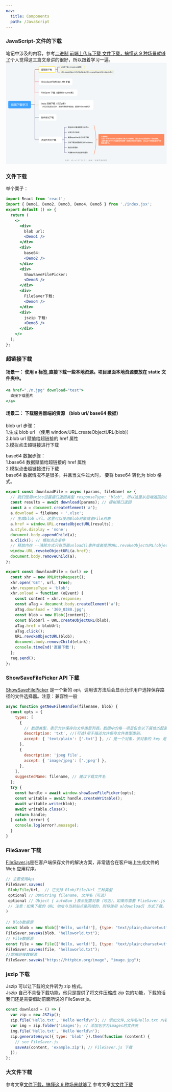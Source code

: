```yaml
---
nav:
  title: Components
  path: /JavaScript
---
```


### JavaScript-文件的下载

笔记中涉及的内容，参考[二进制](https://juejin.cn/post/7046313942938812424/),[前端上传与下载](https://juejin.cn/post/7074869887759286280),[文件下载，搞懂这 9 种场景就够了](https://juejin.cn/post/6989413354628448264#heading-6)个人觉得这三篇文章讲的很好，所以跟着学习一遍。 ![下载学习思维导图](./%E5%89%8D%E7%AB%AF%E4%BA%8C%E8%BF%9B%E5%88%B6%E6%A0%BC%E5%BC%8F.png)

### 文件下载

举个栗子：

```jsx
import React from 'react';
import { Demo1, Demo2, Demo3, Demo4, Demo5 } from './index.jsx';
export default () => {
  return (
    <>
      <div>
        blob url:
        <Demo1 />
      </div>
      <div>
        base64:
        <Demo2 />
      </div>
      <div>
        ShowSaveFilePicker:
        <Demo3 />
      </div>
      <div>
        FileSaver下载:
        <Demo4 />
      </div>
      <div>
        jszip 下载:
        <Demo5 />
      </div>
    </>
  );
};
```

### 超链接下载

#### 场景一： 使用 a 标签,直接下载一些本地资源。项目里面本地资源要放在 static 文件夹中。

```jsx | pure
<a href="./n.jpg" download="test">
  直接下载图片
</a>
```

#### 场景二： 下载服务器端的资源 （blob url/ base64 数据）

blob url 步骤：<br> 1.生成 blob url （使用 window.URL.createObjectURL(blob)）<br> 2.blob url 赋值给超链接的 href 属性<br> 3.模拟点击超链接进行下载<br>

base64 数据步骤：<br> 1.base64 数据赋值给超链接的 href 属性<br> 2.模拟点击超链接进行下载<br> base64 数据情况不是很多，并且当文件过大时， 要将 base64 转化为 blob 格式。

```jsx | pure
export const downloadFile = async (params, fileName) => {
  // 我们使用axios设置接口返回类型 responseType: "blob", 所以这里从后端返回的是blob。
  const results = await download(params); // 模拟接口返回
  const a = document.createElement('a');
  a.download = fileName + '.xlsx';
  // 生成blob url。这里可以使用Blob对象或者File对象
  a.href = window.URL.createObjectURL(results);
  a.style.display = 'none';
  document.body.appendChild(a);
  a.click(); // 模拟点击事件
  // 释放内存 --清除方式只有页面unload()事件或者使用URL.revokeObjectURL(objectURL)手动清除 。
  window.URL.revokeObjectURL(a.href);
  document.body.removeChild(a);
};
```

```jsx | pure
export const downloadFile = (url) => {
  const xhr = new XMLHttpRequest();
  xhr.open('GET', url, true);
  xhr.responseType = 'blob';
  xhr.onload = function (oEvent) {
    const content = xhr.response;
    const aTag = document.body.createElement('a');
    aTag.download = '360_0388.jpg';
    const blob = new Blob([content]);
    const blobUrl = URL.createObjectURL(blob);
    aTag.href = blobUrl;
    aTag.click();
    URL.revokeObjectURL(blob);
    document.body.removeChild(elink);
    console.timeEnd('直接下载');
  };
  req.send();
};
```

### ShowSaveFilePicker API 下载

[ShowSaveFilePicker](https://developer.mozilla.org/en-US/docs/Web/API/window/showSaveFilePicker) 是一个新的 api，调用该方法后会显示允许用户选择保存路径的文件选择器。注意：兼容性一般

```jsx | pure
async function getNewFileHandle(filename, blob) {
  const opts = {
    types: [
      {
        // 数组类型，表示允许保存的文件类型列表。数组中的每一项是包含以下属性的配置对象：
        description: 'txt', //(可选)用于描述允许保存文件类型类别。
        accept: { 'text/plain': ['.txt'] }, // 是一个对象，该对象的 key 是 MIME 类型，值是文件扩展名列表。
      },
      {
        description: 'jpeg file',
        accept: { 'image/jpeg': ['.jpeg'] },
      },
    ],
    suggestedName: filename, // 建议下载文件名
  };
  try {
    const handle = await window.showSaveFilePicker(opts);
    const writable = await handle.createWritable();
    await writable.write(blob);
    await writable.close();
    return handle;
  } catch (error) {
    console.log(error?.message);
  }
}
```

### FileSaver 下载

[FileSaver.js](https://github.com/eligrey/FileSaver.js)是在客户端保存文件的解决方案，非常适合在客户端上生成文件的 Web 应用程序。

```jsx | pure
// 主要使用Api
FileSaver.saveAs(
 Blob/File/Url,  // 它支持 Blob/File/Url 三种类型
 optional // DOMString filename, 文件名（可选）
 optional // Object { autoBom }表示配置对象（可选）。如果你需要 FlieSaver.js 自动提供 Unicode 文本编码提示字节顺序标记，则需要设置 { autoBom: true}。请注意，只有当blob类型的charset=utf-8设置时，才能执行此操作。
 // 注意：如果下载的 URL 地址与当前站点是同域的，则将使用 a[download] 方式下载。否则，会先使用 同步的 HEAD 请求 来判断是否支持 CORS 机制，若支持的话，将进行数据下载并使用 Blob URL 实现文件下载。如果不支持 CORS 机制的话，将会尝试使用 a[download] 方式下载。
)

// Blob数据源
const blob = new Blob(["Hello, world!"], {type: "text/plain;charset=utf-8"});
FileSaver.saveAs(blob, "helloworld.txt");
// File数据源
const file = new File(["Hello, world!"], {type: "text/plain;charset=utf-8"});
FileSaver.saveAs(file, "helloworld.txt");
//网络链接数据源
FileSaver.saveAs("https://httpbin.org/image", "image.jpg");
```

### jszip 下载

Jszip 可以让下载的文件转为 zip 格式。<br> Jszip 自己不具备下载功能，他只是提供了将文件压缩成 zip 包的功能，下载的话我们还是需要借助前面所说的 FileSaver.js。

```jsx | pure
const download = () => {
  var zip = new JSZip();
  zip.file('Hello.txt', 'Hello World\n'); // 添加文件,文件名Hello.txt 内容Hello World
  var img = zip.folder('images'); // 添加名字为images的文件夹
  img.file('Hello.txt', 'Hello World\n');
  zip.generateAsync({ type: 'blob' }).then(function (content) {
    // see FileSaver.js
    saveAs(content, 'example.zip'); // FileSaver.js 下载
  });
};
```

### 大文件下载

参考文章[文件下载，搞懂这 9 种场景就够了](https://juejin.cn/post/6989413354628448264#heading-17) 参考文章[大文件下载](https://mp.weixin.qq.com/s/E4SdYEkEzurfrnJrBu3bjA)

